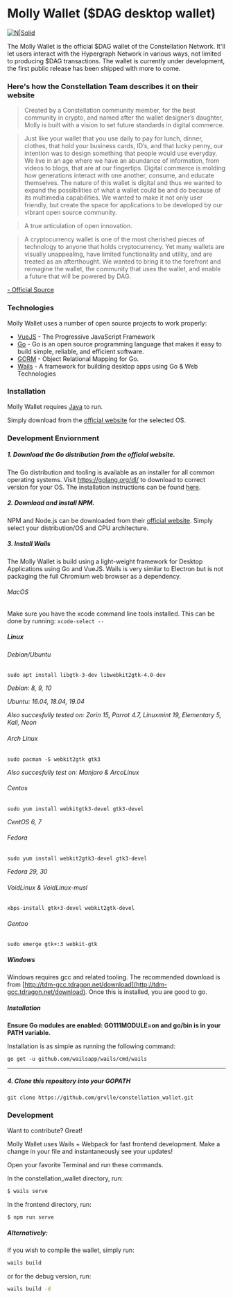 # Molly Wallet ($DAG desktop wallet)

[![N|Solid](https://i.ibb.co/pKC9WMs/2020-02-06-1649x916-scrot.png)](https://constellationnetwork.io/technology/molly-wallet/)

The Molly Wallet is the official $DAG wallet of the Constellation Network. It'll let users interact with the Hypergraph Network in various ways, not limited to producing $DAG transactions. The wallet is currently under development, the first public release has been shipped with more to come.

### Here's how the Constellation Team describes it on their website

>Created by a Constellation community member, for the best community in crypto, and named after the wallet designer’s daughter, Molly is built with a vision to set future standards in digital commerce.

>Just like your wallet that you use daily to pay for lunch, dinner, clothes, that hold your business cards, ID’s, and that lucky penny, our intention was to design something that people would use everyday. We live in an age where we have an abundance of information, from videos to blogs, that are at our fingertips. Digital commerce is molding how generations interact with one another, consume, and educate themselves. The nature of this wallet is digital and thus we wanted to expand the possibilities of what a wallet could be and do because of its multimedia capabilities. We wanted to make it not only user friendly, but create the space for applications to be developed by our vibrant open source community.

>A true articulation of open innovation. 

>A cryptocurrency wallet is one of the most cherished pieces of technology to anyone that holds cryptocurrency. Yet many wallets are visually unappealing, have limited functionality and utility, and are treated as an afterthought. We wanted to bring it to the forefront and reimagine the wallet, the community that uses the wallet, and enable a future that will be powered by DAG.

[- Official Source](https://constellationnetwork.io/technology/molly-wallet/)

### Technologies

Molly Wallet uses a number of open source projects to work properly:

* [VueJS](https://vuejs.org) - The Progressive JavaScript Framework
* [Go](https://golang.org) - Go is an open source programming language that makes it easy to build simple, reliable, and efficient software.
* [GORM](https://gorm.io) - Object Relational Mapping for Go.
* [Wails](https://wails.app/) - A framework for building desktop apps using Go & Web Technologies

### Installation

Molly Wallet requires [Java](https://java.com/) to run.

Simply download from the [official website](https://constellationnetwork.io/technology/molly-wallet/) for the selected OS.

### Development Enviornment

##### 1. Download the Go distribution from the official website.

   The Go distribution and tooling is available as an installer for all common operating systems.
   Visit <https://golang.org/dl/> to download to correct version for your OS. The installation instructions can be found [here](https://golang.org/doc/install).

##### 2. Download and install NPM.

   NPM and Node.js can be downloaded from their [official website](https://nodejs.org/en/download/). Simply select your distribution/OS and CPU architecture. 

##### 3. Install Wails
  
   The Molly Wallet is build using a light-weight framework for Desktop Applications using Go and VueJS. Wails is very similar to Electron but is not packaging the full Chromium web browser as a dependency.


###### MacOS

  Make sure you have the xcode command line tools installed. This can be done by running:
  `xcode-select --`
   
##### Linux
###### Debian/Ubuntu

`sudo apt install libgtk-3-dev libwebkit2gtk-4.0-dev`

_Debian: 8, 9, 10_

_Ubuntu: 16.04, 18.04, 19.04_

 _Also succesfully tested on: Zorin 15, Parrot 4.7, Linuxmint 19, Elementary 5, Kali, Neon_

###### Arch Linux

`sudo pacman -S webkit2gtk gtk3`

_Also succesfully test on: Manjaro & ArcoLinux_

###### Centos

`sudo yum install webkitgtk3-devel gtk3-devel`

_CentOS 6, 7_

###### Fedora

`sudo yum install webkit2gtk3-devel gtk3-devel`

 _Fedora 29, 30_
 
###### VoidLinux & VoidLinux-musl

`xbps-install gtk+3-devel webkit2gtk-devel`

   ###### Gentoo

`sudo emerge gtk+:3 webkit-gtk`

 ##### Windows

 Windows requires gcc and related tooling. The recommended download is from [http://tdm-gcc.tdragon.net/download](http://tdm-gcc.tdragon.net/download). Once this is installed, you are good to go.

   ##### Installation

 **Ensure Go modules are enabled: GO111MODULE=on and go/bin is in your PATH variable.**

 Installation is as simple as running the following command:
 
 `go get -u github.com/wailsapp/wails/cmd/wails`
  
---

##### 4. Clone this repository into your GOPATH

   `git clone https://github.com/grvlle/constellation_wallet.git`

### Development

Want to contribute? Great!

Molly Wallet uses Wails + Webpack for fast frontend development.
Make a change in your file and instantaneously see your updates!

Open your favorite Terminal and run these commands.

In the constellation_wallet directory, run:
```sh
$ wails serve
```

In the frontend directory, run:
```sh
$ npm run serve
```

##### Alternatively:
If you wish to compile the wallet, simply run:
```sh
wails build
```
or for the debug version, run:
```sh
wails build -d
```
